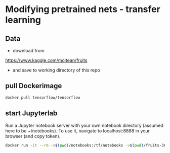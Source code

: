 # Modifying pretrained nets - transfer learning

## Data

- download from

https://www.kaggle.com/moltean/fruits

- and save to working directory of this repo

## pull Dockerimage

```bash
docker pull tensorflow/tensorflow 
```

## start Jupyterlab

Run a Jupyter notebook server with your own notebook directory (assumed here to be ~/notebooks). To use it, navigate to localhost:8888 in your browser (and copy token).

```bash
docker run -it --rm -v$(pwd)/notebooks:/tf/notebooks -v$(pwd)/fruits-360:/tf/notebooks/fruits -p 8888:8888 --dns 8.8.8.8 tensorflow/tensorflow:latest-jupyter
```
